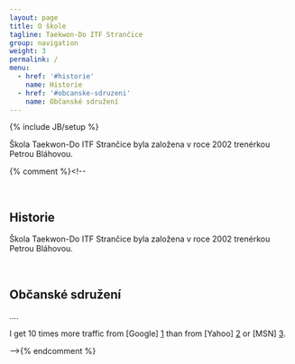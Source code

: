 ```yaml
---
layout: page
title: O škole
tagline: Taekwon-Do ITF Strančice
group: navigation
weight: 3
permalink: /
menu:
  - href: '#historie'
    name: Historie
  - href: '#obcanske-sdruzeni'
    name: Občanské sdružení
---
```

{% include JB/setup %}

Škola Taekwon-Do ITF Strančice byla založena v roce 2002 trenérkou Petrou Bláhovou.

{% comment %}<!--

<a id="historie" class="shifted-anchor">&nbsp;</a>
## Historie ##

Škola Taekwon-Do ITF Strančice byla založena v roce 2002 trenérkou Petrou Bláhovou.

<a id="obcanske-sdruzeni" class="shifted-anchor">&nbsp;</a>
## Občanské sdružení

....

I get 10 times more traffic from [Google] [1] than from
[Yahoo] [2] or [MSN] [3].

  [1]: http://google.com/        "Google"
  [2]: http://search.yahoo.com/  "Yahoo Search"
  [3]: http://search.msn.com/    "MSN Search"
-->{% endcomment %}

